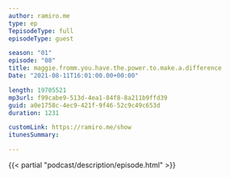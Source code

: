 ```yaml
---
author: ramiro.me
type: ep
TepisodeType: full
episodeType: guest

season: "01"
episode: "08"
title: maggie.fromm.you.have.the.power.to.make.a.difference
Date: "2021-08-11T16:01:00.00+00:00"

length: 19705521
mp3url: f99cabe9-513d-4ea1-84f8-8a211b9ffd39
guid: a0e1758c-4ec9-421f-9f46-52c9c49c653d
duration: 1231

customLink: https://ramiro.me/show
itunesSummary: 

---
```

{{< partial "podcast/description/episode.html" >}}

